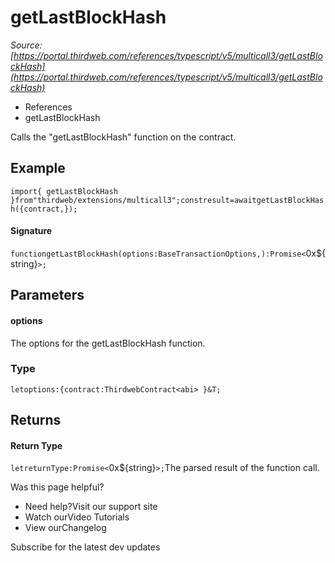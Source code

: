 # getLastBlockHash

*Source: [https://portal.thirdweb.com/references/typescript/v5/multicall3/getLastBlockHash](https://portal.thirdweb.com/references/typescript/v5/multicall3/getLastBlockHash)*

* References
* getLastBlockHash

Calls the "getLastBlockHash" function on the contract.

## Example

`import{ getLastBlockHash }from"thirdweb/extensions/multicall3";constresult=awaitgetLastBlockHash({contract,});`
#### Signature

`functiongetLastBlockHash(options:BaseTransactionOptions,):Promise<`0x${string}`>;`
## Parameters

#### options

The options for the getLastBlockHash function.

### Type

`letoptions:{contract:ThirdwebContract<abi> }&T;`
## Returns

#### Return Type

`letreturnType:Promise<`0x${string}`>;`The parsed result of the function call.

Was this page helpful?

* Need help?Visit our support site
* Watch ourVideo Tutorials
* View ourChangelog

Subscribe for the latest dev updates

